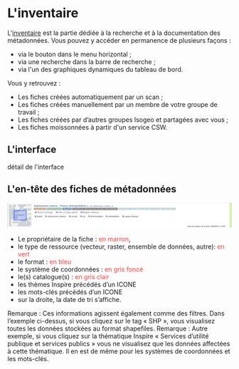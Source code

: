 # L'inventaire

L'[inventaire](https://app.isogeo.com/inventory) est la partie dédiée à la recherche et à la documentation des métadonnées. Vous pouvez y accéder en permanence de plusieurs façons :

* via le bouton dans le menu horizontal ;
* via une recherche dans la barre de recherche ;
* via l'un des graphiques dynamiques du tableau de bord.

Vous y retrouvez :

* Les fiches créées automatiquement par un scan ;
* Les fiches créées manuellement par un membre de votre groupe de travail ;
* Les fiches créées par d’autres groupes Isogeo et partagées avec vous ;
* Les fiches moissonnées à partir d'un service CSW.

## L'interface

détail de l'interface

## L'en-tête des fiches de métadonnées

![En-tête des fiches](../images/inv_ressource_header.png "Les informations affichées dans l'en-tête d'une fiche (en mode liste)")

* Le propriétaire de la fiche : <span style="color:#fb4141">en marron</span>,
* le type de ressource (vecteur, raster, ensemble de données, autre): <span style="color:#fb4141">en vert</span>
* le format : <span style="color:#fb4141">en bleu</span>
* le système de coordonnées : <span style="color:#fb4141">en gris foncé</span>
* le(s) catalogue(s) : <span style="color:#fb4141">en gris clair</span>
* les thèmes Inspire précédés d’un ICONE
* les mots-clés précédés d’un ICONE
* sur la droite, la date de tri s’affiche.

Remarque : Ces informations agissent également comme des filtres. Dans l’exemple ci-dessus, si vous cliquez sur le tag « SHP », vous  visualisez toutes les données stockées au format shapefiles.
Remarque : Autre exemple, si vous cliquez sur la thématique Inspire « Services d’utilité publique et services publics » vous ne visualisez que les données affectées à cette thématique. Il en est de même pour les systèmes de coordonnées et les mots-clés.





